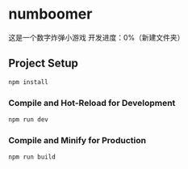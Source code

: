 # numboomer

这是一个数字炸弹小游戏
开发进度：0%（新建文件夹）


## Project Setup

```sh
npm install
```

### Compile and Hot-Reload for Development

```sh
npm run dev
```

### Compile and Minify for Production

```sh
npm run build
```
